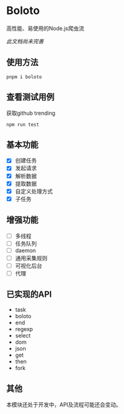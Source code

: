 # Boloto

高性能、易使用的Node.js爬虫流

*此文档尚未完善*

## 使用方法

```shell
pnpm i boloto
```

## 查看测试用例

获取github trending

```shell
npm run test
```

## 基本功能

- [x] 创建任务
- [x] 发起请求
- [x] 解析数据
- [x] 提取数据
- [x] 自定义处理方式
- [x] 子任务

## 增强功能

- [ ] 多线程
- [ ] 任务队列
- [ ] daemon
- [ ] 通用采集规则
- [ ] 可视化后台
- [ ] 代理

## 已实现的API

- task
- boloto
- end
- regexp
- select
- dom
- json
- get
- then
- fork

## 其他

本模块还处于开发中，API及流程可能还会变动。